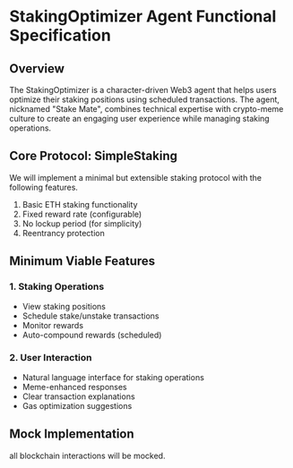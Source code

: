# StakingOptimizer Agent Functional Specification

## Overview
The StakingOptimizer is a character-driven Web3 agent that helps users optimize their staking positions using scheduled transactions. The agent, nicknamed "Stake Mate", combines technical expertise with crypto-meme culture to create an engaging user experience while managing staking operations.

## Core Protocol: SimpleStaking
We will implement a minimal but extensible staking protocol with the following features.
1. Basic ETH staking functionality
2. Fixed reward rate (configurable)
3. No lockup period (for simplicity)
4. Reentrancy protection

## Minimum Viable Features

### 1. Staking Operations
- View staking positions
- Schedule stake/unstake transactions
- Monitor rewards
- Auto-compound rewards (scheduled)

### 2. User Interaction
- Natural language interface for staking operations
- Meme-enhanced responses
- Clear transaction explanations
- Gas optimization suggestions

## Mock Implementation
all blockchain interactions will be mocked.